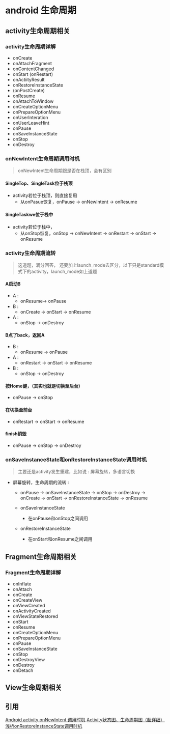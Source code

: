 # android 生命周期

## activity生命周期相关

### activity生命周期详解
* onCreate
* onAttachFragment
* onContentChanged
* onStart (onRestart)
* onActiityResult
* onRestoreInstanceState
* (onPostCreate)
* onResume
* onAttachToWindow
* onCreateOptionMenu
* onPrepareOptionMenu
* onUserInteration
* onUserLeaveHint
* onPause
* onSaveInstanceState
* onStop
* onDestroy

### onNewIntent生命周期调用时机
> onNewIntent生命周期跟是否在栈顶，会有区别

#### SingleTop、SingleTask位于栈顶
* activity若位于栈顶，则直接复用
	* 从onPasue恢复，onPause -> onNewIntent -> onResume

#### SingleTaskwe位于栈中
* activity若位于栈中，
	* 从onStop恢复，onStop -> onNewIntent -> onRestart -> onStart -> onResume

### activity生命周期流转
> 这道题，满分回答， 还要加上launch_mode去区分，以下只是standard模式下的activity，launch_mode如上道题

#### A启动B
* A : 
	* onResume-> onPause
* B :
	* onCreate -> onStart -> onResume
* A : 
	* onStop -> onDestroy

#### B点了back，返回A
* B :
	* onResume -> onPause
* A :
	* onRestart -> onStart -> onResume
* B :
	* onStop -> onDestroy 

#### 按Home键，（其实也就是切换至后台）

* onPause -> onStop

#### 在切换至前台
* onRestart -> onStart -> onResume

#### finish销毁
* onPause -> onStop -> onDestroy


### onSaveInstanceState和onRestoreInstanceState调用时机
> 主要还是activity发生重建，比如说 : 屏幕旋转，多语言切换

* 屏幕旋转，生命周期的流转 :
	* onPause -> onSaveInstanceState -> onStop -> onDestroy -> onCreate -> onStart -> onRestoreInstanceState -> onResume

	* onSaveInstanceState
		* 在onPause和onStop之间调用
	 * onRestoreInstanceState
		* 在onStart和onResume之间调用


## Fragment生命周期相关

### Fragment生命周期详解
* onInflate
* onAttach
* onCreate
* onCreateView
* onViewCreated
* onActivityCreated
* onViewStateRestored
* onStart
* onResume
* onCreateOptionMenu
* onPrepareOptionMenu
* onPause
* onSaveInstanceState
* onStop
* onDestroyView
* onDestroy
* onDetach

## View生命周期相关



## 引用
[Android activity onNewIntent 调用时机](http://baurine.github.io/2015/12/26/android_onnewintent.html)
[Activity状态图、生命周期图（超详细）](https://www.cnblogs.com/sjjg/p/5874644.html)
[浅析onRestoreInstanceState调用时机](https://www.jianshu.com/p/f50b1ee509e6)